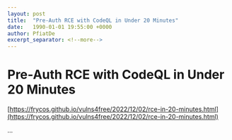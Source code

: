 ```yaml
---
layout: post
title:  "Pre-Auth RCE with CodeQL in Under 20 Minutes"
date:   1990-01-01 19:55:00 +0000
author: PfiatDe
excerpt_separator: <!--more-->
---
```


# Pre-Auth RCE with CodeQL in Under 20 Minutes

[https://frycos.github.io/vulns4free/2022/12/02/rce-in-20-minutes.html](https://frycos.github.io/vulns4free/2022/12/02/rce-in-20-minutes.html)

...
<!--more-->
